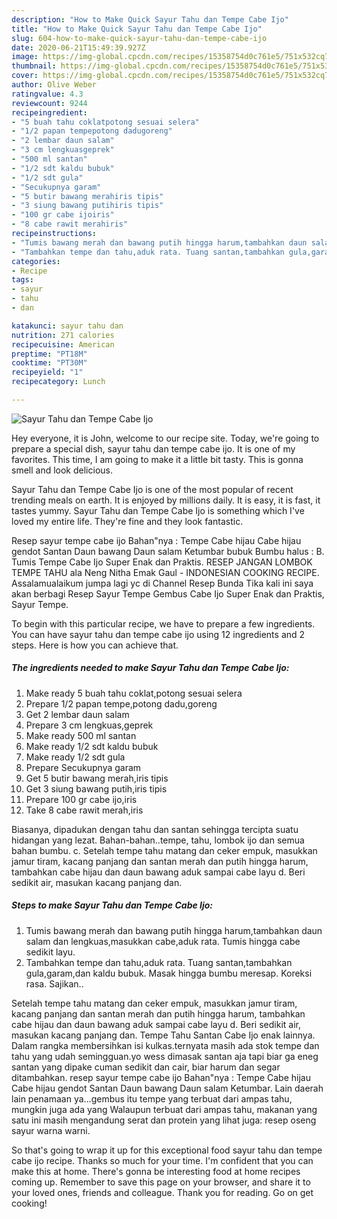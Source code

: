 ```yaml
---
description: "How to Make Quick Sayur Tahu dan Tempe Cabe Ijo"
title: "How to Make Quick Sayur Tahu dan Tempe Cabe Ijo"
slug: 604-how-to-make-quick-sayur-tahu-dan-tempe-cabe-ijo
date: 2020-06-21T15:49:39.927Z
image: https://img-global.cpcdn.com/recipes/15358754d0c761e5/751x532cq70/sayur-tahu-dan-tempe-cabe-ijo-foto-resep-utama.jpg
thumbnail: https://img-global.cpcdn.com/recipes/15358754d0c761e5/751x532cq70/sayur-tahu-dan-tempe-cabe-ijo-foto-resep-utama.jpg
cover: https://img-global.cpcdn.com/recipes/15358754d0c761e5/751x532cq70/sayur-tahu-dan-tempe-cabe-ijo-foto-resep-utama.jpg
author: Olive Weber
ratingvalue: 4.3
reviewcount: 9244
recipeingredient:
- "5 buah tahu coklatpotong sesuai selera"
- "1/2 papan tempepotong dadugoreng"
- "2 lembar daun salam"
- "3 cm lengkuasgeprek"
- "500 ml santan"
- "1/2 sdt kaldu bubuk"
- "1/2 sdt gula"
- "Secukupnya garam"
- "5 butir bawang merahiris tipis"
- "3 siung bawang putihiris tipis"
- "100 gr cabe ijoiris"
- "8 cabe rawit merahiris"
recipeinstructions:
- "Tumis bawang merah dan bawang putih hingga harum,tambahkan daun salam dan lengkuas,masukkan cabe,aduk rata. Tumis hingga cabe sedikit layu."
- "Tambahkan tempe dan tahu,aduk rata. Tuang santan,tambahkan gula,garam,dan kaldu bubuk. Masak hingga bumbu meresap. Koreksi rasa. Sajikan.."
categories:
- Recipe
tags:
- sayur
- tahu
- dan

katakunci: sayur tahu dan 
nutrition: 271 calories
recipecuisine: American
preptime: "PT18M"
cooktime: "PT30M"
recipeyield: "1"
recipecategory: Lunch

---
```



![Sayur Tahu dan Tempe Cabe Ijo](https://img-global.cpcdn.com/recipes/15358754d0c761e5/751x532cq70/sayur-tahu-dan-tempe-cabe-ijo-foto-resep-utama.jpg)

Hey everyone, it is John, welcome to our recipe site. Today, we're going to prepare a special dish, sayur tahu dan tempe cabe ijo. It is one of my favorites. This time, I am going to make it a little bit tasty. This is gonna smell and look delicious.

Sayur Tahu dan Tempe Cabe Ijo is one of the most popular of recent trending meals on earth. It is enjoyed by millions daily. It is easy, it is fast, it tastes yummy. Sayur Tahu dan Tempe Cabe Ijo is something which I've loved my entire life. They're fine and they look fantastic.

Resep sayur tempe cabe ijo Bahan&#34;nya : Tempe Cabe hijau Cabe hijau gendot Santan Daun bawang Daun salam Ketumbar bubuk Bumbu halus : B. Tumis Tempe Cabe Ijo Super Enak dan Praktis. RESEP JANGAN LOMBOK TEMPE TAHU ala Neng Nitha Emak Gaul - INDONESIAN COOKING RECIPE. Assalamualaikum jumpa lagi yc di Channel Resep Bunda Tika kali ini saya akan berbagi Resep Sayur Tempe Gembus Cabe Ijo Super Enak dan Praktis, Sayur Tempe.


To begin with this particular recipe, we have to prepare a few ingredients. You can have sayur tahu dan tempe cabe ijo using 12 ingredients and 2 steps. Here is how you can achieve that.

<!--inarticleads1-->

##### The ingredients needed to make Sayur Tahu dan Tempe Cabe Ijo:

1. Make ready 5 buah tahu coklat,potong sesuai selera
1. Prepare 1/2 papan tempe,potong dadu,goreng
1. Get 2 lembar daun salam
1. Prepare 3 cm lengkuas,geprek
1. Make ready 500 ml santan
1. Make ready 1/2 sdt kaldu bubuk
1. Make ready 1/2 sdt gula
1. Prepare Secukupnya garam
1. Get 5 butir bawang merah,iris tipis
1. Get 3 siung bawang putih,iris tipis
1. Prepare 100 gr cabe ijo,iris
1. Take 8 cabe rawit merah,iris


Biasanya, dipadukan dengan tahu dan santan sehingga tercipta suatu hidangan yang lezat. Bahan-bahan..tempe, tahu, lombok ijo dan semua bahan bumbu. c. Setelah tempe tahu matang dan ceker empuk, masukkan jamur tiram, kacang panjang dan santan merah dan putih hingga harum, tambahkan cabe hijau dan daun bawang aduk sampai cabe layu d. Beri sedikit air, masukan kacang panjang dan. 

<!--inarticleads2-->

##### Steps to make Sayur Tahu dan Tempe Cabe Ijo:

1. Tumis bawang merah dan bawang putih hingga harum,tambahkan daun salam dan lengkuas,masukkan cabe,aduk rata. Tumis hingga cabe sedikit layu.
1. Tambahkan tempe dan tahu,aduk rata. Tuang santan,tambahkan gula,garam,dan kaldu bubuk. Masak hingga bumbu meresap. Koreksi rasa. Sajikan..


Setelah tempe tahu matang dan ceker empuk, masukkan jamur tiram, kacang panjang dan santan merah dan putih hingga harum, tambahkan cabe hijau dan daun bawang aduk sampai cabe layu d. Beri sedikit air, masukan kacang panjang dan. Tempe Tahu Santan Cabe Ijo enak lainnya. Dalam rangka membersihkan isi kulkas.ternyata masih ada stok tempe dan tahu yang udah semingguan.yo wess dimasak santan aja tapi biar ga eneg santan yang dipake cuman sedikit dan cair, biar harum dan segar ditambahkan. resep sayur tempe cabe ijo Bahan&#34;nya : Tempe Cabe hijau Cabe hijau gendot Santan Daun bawang Daun salam Ketumbar. Lain daerah lain penamaan ya…gembus itu tempe yang terbuat dari ampas tahu, mungkin juga ada yang Walaupun terbuat dari ampas tahu, makanan yang satu ini masih mengandung serat dan protein yang lihat juga: resep oseng sayur warna warni. 

So that's going to wrap it up for this exceptional food sayur tahu dan tempe cabe ijo recipe. Thanks so much for your time. I'm confident that you can make this at home. There's gonna be interesting food at home recipes coming up. Remember to save this page on your browser, and share it to your loved ones, friends and colleague. Thank you for reading. Go on get cooking!
